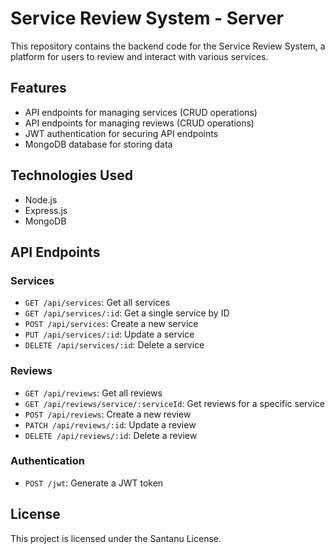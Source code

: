 # Service Review System - Server

This repository contains the backend code for the Service Review System, a platform for users to review and interact with various services.

## Features

*   API endpoints for managing services (CRUD operations)
*   API endpoints for managing reviews (CRUD operations)
*   JWT authentication for securing API endpoints
*   MongoDB database for storing data

## Technologies Used

*   Node.js
*   Express.js
*   MongoDB

## API Endpoints

### Services

*   `GET /api/services`: Get all services
*   `GET /api/services/:id`: Get a single service by ID
*   `POST /api/services`: Create a new service
*   `PUT /api/services/:id`: Update a service
*   `DELETE /api/services/:id`: Delete a service

### Reviews

*   `GET /api/reviews`: Get all reviews
*   `GET /api/reviews/service/:serviceId`: Get reviews for a specific service
*   `POST /api/reviews`: Create a new review
*   `PATCH /api/reviews/:id`: Update a review
*   `DELETE /api/reviews/:id`: Delete a review

### Authentication

*   `POST /jwt`: Generate a JWT token


## License

This project is licensed under the Santanu License.
